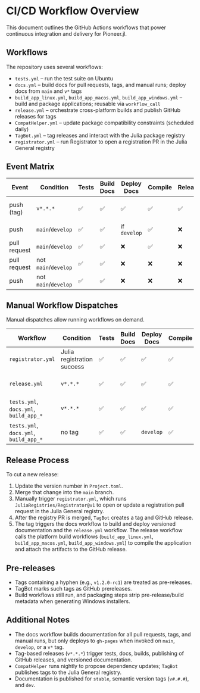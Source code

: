 # CI/CD Workflow Overview

This document outlines the GitHub Actions workflows that power continuous integration and delivery for Pioneer.jl.

## Workflows

The repository uses several workflows:

- `tests.yml` – run the test suite on Ubuntu
- `docs.yml` – build docs for pull requests, tags, and manual runs; deploy docs from `main` and `v*` tags
- `build_app_linux.yml`, `build_app_macos.yml`, `build_app_windows.yml` – build and package applications; reusable via `workflow_call`
- `release.yml` – orchestrate cross-platform builds and publish GitHub releases for tags
- `CompatHelper.yml` – update package compatibility constraints (scheduled daily)
- `TagBot.yml` – tag releases and interact with the Julia package registry
- `registrator.yml` – run Registrator to open a registration PR in the Julia General registry

## Event Matrix

| Event | Condition | Tests | Build Docs  | Deploy Docs | Compile | Release | Purpose |
| --- | --- | --- | --- | --- | --- | --- | --- |
| push (tag) | `v*.*.*` | :white_check_mark: | :white_check_mark: | :white_check_mark: | :white_check_mark: | :white_check_mark: | Release new version |
| push | `main`/`develop` | :white_check_mark: | :white_check_mark: | if `develop` | :white_check_mark: | :x: | Merge or hotfix |
| pull request | `main`/`develop` | :white_check_mark: | :white_check_mark: | :x: | :white_check_mark: | :x: | Completed feature |
| pull request | not `main`/`develop` | :white_check_mark: | :white_check_mark: | :x: | :x: | :x: | WIP feature |
| push | not `main`/`develop` | :white_check_mark: | :white_check_mark: | :x: | :x: | :x: | WIP feature |

## Manual Workflow Dispatches

Manual dispatches allow running workflows on demand.

| Workflow | Condition | Tests | Build Docs | Deploy Docs | Compile | Release | Purpose |
|----------|-----------|-------|-----------|-------------|---------|---------|---------|
| `registrator.yml` | Julia registration success | :white_check_mark: | :white_check_mark: | :white_check_mark: | :white_check_mark: | :white_check_mark: | Release new version |
| `release.yml` | `v*.*.*` | :white_check_mark: | :white_check_mark: | :white_check_mark: | :white_check_mark: | :white_check_mark: | Build & publish release |
| `tests.yml`, `docs.yml`, `build_app_*` | `v*.*.*` | :white_check_mark: | :white_check_mark: | :white_check_mark: | :white_check_mark: | :x: | Manually rerun or troubleshoot |
| `tests.yml`, `docs.yml`, `build_app_*` | no tag | :white_check_mark: | :white_check_mark: | `develop` | :white_check_mark: | :x: | Test/build dev version |
  
## Release Process

To cut a new release:

1. Update the version number in `Project.toml`.
2. Merge that change into the `main` branch.
3. Manually trigger `registrator.yml`, which runs `JuliaRegistries/Registrator@v1` to open or update a registration pull request in the Julia General registry.
4. After the registry PR is merged, `TagBot` creates a tag and GitHub release.
5. The tag triggers the docs workflow to build and deploy versioned documentation and the `release.yml` workflow. The release workflow calls the platform build workflows (`build_app_linux.yml`, `build_app_macos.yml`, `build_app_windows.yml`) to compile the application and attach the artifacts to the GitHub release.

## Pre-releases

- Tags containing a hyphen (e.g., `v1.2.0-rc1`) are treated as pre-releases.
- TagBot marks such tags as GitHub prereleases.
- Build workflows still run, and packaging steps strip pre-release/build metadata when generating Windows installers.

## Additional Notes

- The docs workflow builds documentation for all pull requests, tags, and manual runs, but only deploys to `gh-pages` when invoked on `main`, `develop`, or a `v*` tag.
- Tag-based releases (`v*.*.*`) trigger tests, docs, builds, publishing of GitHub releases, and versioned documentation.
- `CompatHelper` runs nightly to propose dependency updates; `TagBot` publishes tags to the Julia General registry.
- Documentation is published for `stable`, semantic version tags (`v#.#.#`), and `dev`.